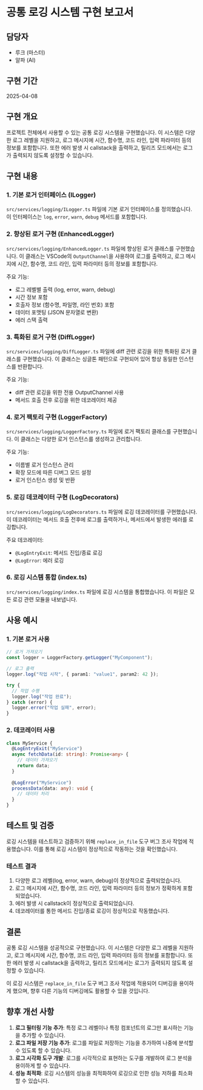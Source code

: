 # 공통 로깅 시스템 구현 보고서

## 담당자
*   루크 (마스터)
*   알파 (AI)

## 구현 기간
2025-04-08

## 구현 개요
프로젝트 전체에서 사용할 수 있는 공통 로깅 시스템을 구현했습니다. 이 시스템은 다양한 로그 레벨을 지원하고, 로그 메시지에 시간, 함수명, 코드 라인, 입력 파라미터 등의 정보를 포함합니다. 또한 에러 발생 시 callstack을 출력하고, 릴리즈 모드에서는 로그가 출력되지 않도록 설정할 수 있습니다.

## 구현 내용

### 1. 기본 로거 인터페이스 (ILogger)
`src/services/logging/ILogger.ts` 파일에 기본 로거 인터페이스를 정의했습니다. 이 인터페이스는 `log`, `error`, `warn`, `debug` 메서드를 포함합니다.

### 2. 향상된 로거 구현 (EnhancedLogger)
`src/services/logging/EnhancedLogger.ts` 파일에 향상된 로거 클래스를 구현했습니다. 이 클래스는 VSCode의 `OutputChannel`을 사용하여 로그를 출력하고, 로그 메시지에 시간, 함수명, 코드 라인, 입력 파라미터 등의 정보를 포함합니다.

주요 기능:
- 로그 레벨별 출력 (log, error, warn, debug)
- 시간 정보 포함
- 호출자 정보 (함수명, 파일명, 라인 번호) 포함
- 데이터 포맷팅 (JSON 문자열로 변환)
- 에러 스택 출력

### 3. 특화된 로거 구현 (DiffLogger)
`src/services/logging/DiffLogger.ts` 파일에 diff 관련 로깅을 위한 특화된 로거 클래스를 구현했습니다. 이 클래스는 싱글톤 패턴으로 구현되어 있어 항상 동일한 인스턴스를 반환합니다.

주요 기능:
- diff 관련 로깅을 위한 전용 OutputChannel 사용
- 메서드 호출 전후 로깅을 위한 데코레이터 제공

### 4. 로거 팩토리 구현 (LoggerFactory)
`src/services/logging/LoggerFactory.ts` 파일에 로거 팩토리 클래스를 구현했습니다. 이 클래스는 다양한 로거 인스턴스를 생성하고 관리합니다.

주요 기능:
- 이름별 로거 인스턴스 관리
- 확장 모드에 따른 디버그 모드 설정
- 로거 인스턴스 생성 및 반환

### 5. 로깅 데코레이터 구현 (LogDecorators)
`src/services/logging/LogDecorators.ts` 파일에 로깅 데코레이터를 구현했습니다. 이 데코레이터는 메서드 호출 전후에 로그를 출력하거나, 메서드에서 발생한 에러를 로깅합니다.

주요 데코레이터:
- `@LogEntryExit`: 메서드 진입/종료 로깅
- `@LogError`: 에러 로깅

### 6. 로깅 시스템 통합 (index.ts)
`src/services/logging/index.ts` 파일에 로깅 시스템을 통합했습니다. 이 파일은 모든 로깅 관련 모듈을 내보냅니다.

## 사용 예시

### 1. 기본 로거 사용
```typescript
// 로거 가져오기
const logger = LoggerFactory.getLogger("MyComponent");

// 로그 출력
logger.log("작업 시작", { param1: "value1", param2: 42 });

try {
  // 작업 수행
  logger.log("작업 완료");
} catch (error) {
  logger.error("작업 실패", error);
}
```

### 2. 데코레이터 사용
```typescript
class MyService {
  @LogEntryExit("MyService")
  async fetchData(id: string): Promise<any> {
    // 데이터 가져오기
    return data;
  }
  
  @LogError("MyService")
  processData(data: any): void {
    // 데이터 처리
  }
}
```

## 테스트 및 검증

로깅 시스템을 테스트하고 검증하기 위해 `replace_in_file` 도구 버그 조사 작업에 적용했습니다. 이를 통해 로깅 시스템이 정상적으로 작동하는 것을 확인했습니다.

### 테스트 결과
1. 다양한 로그 레벨(log, error, warn, debug)이 정상적으로 출력되었습니다.
2. 로그 메시지에 시간, 함수명, 코드 라인, 입력 파라미터 등의 정보가 정확하게 포함되었습니다.
3. 에러 발생 시 callstack이 정상적으로 출력되었습니다.
4. 데코레이터를 통한 메서드 진입/종료 로깅이 정상적으로 작동했습니다.

## 결론

공통 로깅 시스템을 성공적으로 구현했습니다. 이 시스템은 다양한 로그 레벨을 지원하고, 로그 메시지에 시간, 함수명, 코드 라인, 입력 파라미터 등의 정보를 포함합니다. 또한 에러 발생 시 callstack을 출력하고, 릴리즈 모드에서는 로그가 출력되지 않도록 설정할 수 있습니다.

이 로깅 시스템은 `replace_in_file` 도구 버그 조사 작업에 적용되어 디버깅을 용이하게 했으며, 향후 다른 기능의 디버깅에도 활용할 수 있을 것입니다.

## 향후 개선 사항

1. **로그 필터링 기능 추가**: 특정 로그 레벨이나 특정 컴포넌트의 로그만 표시하는 기능을 추가할 수 있습니다.
2. **로그 파일 저장 기능 추가**: 로그를 파일로 저장하는 기능을 추가하여 나중에 분석할 수 있도록 할 수 있습니다.
3. **로그 시각화 도구 개발**: 로그를 시각적으로 표현하는 도구를 개발하여 로그 분석을 용이하게 할 수 있습니다.
4. **성능 최적화**: 로깅 시스템의 성능을 최적화하여 로깅으로 인한 성능 저하를 최소화할 수 있습니다.
